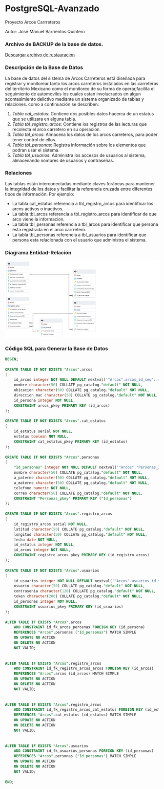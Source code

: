 # PostgreSQL-Avanzado
Proyecto Arcos Carrreteros

Autor: Jose Manuel Barrientos Quintero



### Archivo de BACKUP de la base de datos.

[Descargar archivo de restauración](https://github.com/josemanuelbarreintos/PostgreSQLAvansado/blob/main/DB/ArcosCarreteros.sql)

### Descripción de la Base de Datos

La base de datos del sistema de Arcos Carreteros está diseñada para registrar y monitorear tanto los arcos carreteros instalados en las carreteras del territorio Mexicano como el monitoreo de su forma de operar,facilita el seguimiento de automoviles los cuales estan involucrados en algun acontesimiento delictivo mediante un sistema organizado de tablas y relaciones. como a continuación se describen:

1. *Tabla cat_estatus*: Contiene dos posibles datos hacerca de un estatus que se utilizara en alguna tabla.
2. *Tabla tbl_registro_arcos*: Contiene los registros de las lecturas que recolecta el arco carretero en su operacion.
3. *Tabla tbl_arcos*: Almacena los datos de los arcos carreteros, para poder tener control de ellos.
4. *Tabla tbl_personas*: Registra información sobre los elementos que podran usar el sistema.
5. *Tabla tbl_usuarios*: Administra los accesos de usuarios al sistema, almacenando nombres de usuarios y contraseñas.

### Relaciones

Las tablas están interconectadas mediante claves foráneas para mantener la integridad de los datos y facilitar la referencia cruzada entre diferentes tipos de información. Por ejemplo:

- La tabla cat_estatus referencia a tbl_registro_arcos para identificar los arcos activos o inactivos.
- La tabla tbl_arcos referencia a tbl_registro_arcos para identificar de que arco viene la informacion.
- La tabla tbl_personas referencia a tbl_arcos para identificar que persona esta registrada en el arco carrretero.
- La tabla tbl_personas referencia a tbl_usuarios para identificar que persona esta relacionada con el usuario que administra el sistema.

### Diagrama Entidad-Relación

![img](DIAGRAMA/ERD.png)

### Código SQL para Generar la Base de Datos

```sql
BEGIN;

CREATE TABLE IF NOT EXISTS "Arcos".arcos
(
    id_arcos integer NOT NULL DEFAULT nextval('"Arcos".arcos_id_seq'::regclass),
    nombre character(50) COLLATE pg_catalog."default" NOT NULL,
    ubicacion character(50) COLLATE pg_catalog."default" NOT NULL,
    direccion_mac character(50) COLLATE pg_catalog."default" NOT NULL,
    id_persona integer NOT NULL,
    CONSTRAINT arcos_pkey PRIMARY KEY (id_arcos)
);

CREATE TABLE IF NOT EXISTS "Arcos".cat_estatus
(
    id_estatus serial NOT NULL,
    estatus boolean NOT NULL,
    CONSTRAINT cat_estatus_pkey PRIMARY KEY (id_estatus)
);

CREATE TABLE IF NOT EXISTS "Arcos".personas
(
    "Id_personas" integer NOT NULL DEFAULT nextval('"Arcos"."Personas_Id_seq"'::regclass),
    nombre character(50) COLLATE pg_catalog."default" NOT NULL,
    a_paterno character(50) COLLATE pg_catalog."default" NOT NULL,
    a_materno character(50) COLLATE pg_catalog."default" NOT NULL,
    telefono numeric NOT NULL,
    correo character(50) COLLATE pg_catalog."default" NOT NULL,
    CONSTRAINT "Personas_pkey" PRIMARY KEY ("Id_personas")
);

CREATE TABLE IF NOT EXISTS "Arcos".registro_arcos
(
    id_registro_arcos serial NOT NULL,
    latitud character(50) COLLATE pg_catalog."default" NOT NULL,
    longitud character(50) COLLATE pg_catalog."default" NOT NULL,
    fecha date NOT NULL,
    id_estatus integer NOT NULL,
    id_arcos integer NOT NULL,
    CONSTRAINT registro_arcos_pkey PRIMARY KEY (id_registro_arcos)
);

CREATE TABLE IF NOT EXISTS "Arcos".usuarios
(
    id_usuarios integer NOT NULL DEFAULT nextval('"Arcos".usuarios_id_seq'::regclass),
    usuario character(50) COLLATE pg_catalog."default" NOT NULL,
    contrasenia character(120) COLLATE pg_catalog."default" NOT NULL,
    token character(200) COLLATE pg_catalog."default" NOT NULL,
    id_personas integer NOT NULL,
    CONSTRAINT usuarios_pkey PRIMARY KEY (id_usuarios)
);

ALTER TABLE IF EXISTS "Arcos".arcos
    ADD CONSTRAINT id_fk_arcos_perosnas FOREIGN KEY (id_persona)
    REFERENCES "Arcos".personas ("Id_personas") MATCH SIMPLE
    ON UPDATE NO ACTION
    ON DELETE NO ACTION
    NOT VALID;


ALTER TABLE IF EXISTS "Arcos".registro_arcos
    ADD CONSTRAINT id_fk_registro_arcos_arcos FOREIGN KEY (id_arcos)
    REFERENCES "Arcos".arcos (id_arcos) MATCH SIMPLE
    ON UPDATE NO ACTION
    ON DELETE NO ACTION
    NOT VALID;


ALTER TABLE IF EXISTS "Arcos".registro_arcos
    ADD CONSTRAINT id_fk_registro_arcos_cat_estatus FOREIGN KEY (id_estatus)
    REFERENCES "Arcos".cat_estatus (id_estatus) MATCH SIMPLE
    ON UPDATE NO ACTION
    ON DELETE NO ACTION
    NOT VALID;


ALTER TABLE IF EXISTS "Arcos".usuarios
    ADD CONSTRAINT id_fk_usuarios_personas FOREIGN KEY (id_personas)
    REFERENCES "Arcos".personas ("Id_personas") MATCH SIMPLE
    ON UPDATE NO ACTION
    ON DELETE NO ACTION
    NOT VALID;

END;
```

